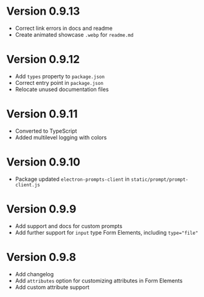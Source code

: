 # Version 0.9.13
- Correct link errors in docs and readme
- Create animated showcase `.webp` for `readme.md`

# Version 0.9.12
- Add `types` property to `package.json`
- Correct entry point in `package.json`
- Relocate unused documentation files

# Version 0.9.11
- Converted to TypeScript
- Added multilevel logging with colors

# Version 0.9.10
- Package updated `electron-prompts-client` in `static/prompt/prompt-client.js`

# Version 0.9.9
- Add support and docs for custom prompts
- Add further support for `input` type Form Elements, including `type="file"`

# Version 0.9.8
- Add changelog
- Add `attributes` option for customizing attributes in Form Elements
- Add custom attribute support